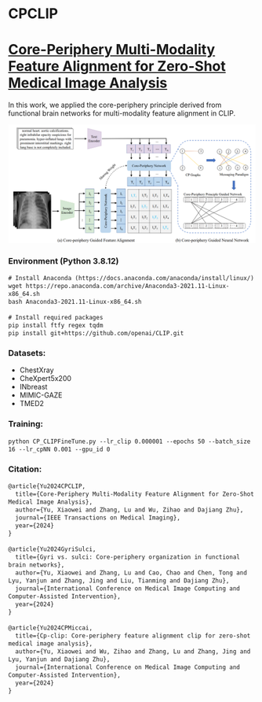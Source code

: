 # CPCLIP

# [Core-Periphery Multi-Modality Feature Alignment for Zero-Shot Medical Image Analysis](https://ieeexplore.ieee.org/stamp/stamp.jsp?tp=&arnumber=10721320)

In this work, we applied the core-periphery principle derived from functional brain networks for multi-modality feature alignment in CLIP.

<p align="left"> 
<img width="800" src="https://github.com/Shawey94/TMI-CPCLIP/blob/main/CPCLIP.png">
</p>

### Environment (Python 3.8.12)
```
# Install Anaconda (https://docs.anaconda.com/anaconda/install/linux/)
wget https://repo.anaconda.com/archive/Anaconda3-2021.11-Linux-x86_64.sh
bash Anaconda3-2021.11-Linux-x86_64.sh

# Install required packages
pip install ftfy regex tqdm
pip install git+https://github.com/openai/CLIP.git
```


### Datasets:

- ChestXray
- CheXpert5x200
- INbreast
- MIMIC-GAZE
- TMED2

### Training:


```
python CP_CLIPFineTune.py --lr_clip 0.000001 --epochs 50 --batch_size 16 --lr_cpNN 0.001 --gpu_id 0
```

### Citation:
```
@article{Yu2024CPCLIP,
  title={Core-Periphery Multi-Modality Feature Alignment for Zero-Shot Medical Image Analysis},
  author={Yu, Xiaowei and Zhang, Lu and Wu, Zihao and Dajiang Zhu},
  journal={IEEE Transactions on Medical Imaging},
  year={2024}
}

@article{Yu2024GyriSulci,
  title={Gyri vs. sulci: Core-periphery organization in functional brain networks},
  author={Yu, Xiaowei and Zhang, Lu and Cao, Chao and Chen, Tong and Lyu, Yanjun and Zhang, Jing and Liu, Tianming and Dajiang Zhu},
  journal={International Conference on Medical Image Computing and Computer-Assisted Intervention},
  year={2024}
}

@article{Yu2024CPMiccai,
  title={Cp-clip: Core-periphery feature alignment clip for zero-shot medical image analysis},
  author={Yu, Xiaowei and Wu, Zihao and Zhang, Lu and Zhang, Jing and Lyu, Yanjun and Dajiang Zhu},
  journal={International Conference on Medical Image Computing and Computer-Assisted Intervention},
  year={2024}
}
```
